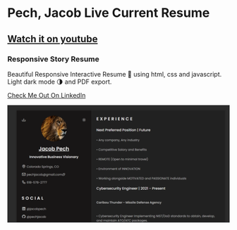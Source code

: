 # Pech, Jacob Live Current Resume 
## [Watch it on youtube](https://pechjacob.github.io/Current-Resume/)
### Responsive Story Resume 
Beautiful Responsive Interactive Resume 📄 using html, css and javascript. Light dark mode 🌗 and PDF export.

[Check Me Out On LinkedIn](https://www.linkedin.com/in/jacobpech/)

![Resume cv](/preview.png)
